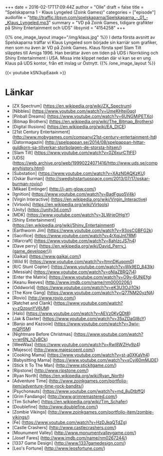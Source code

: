+++
date = 2016-02-17T17:09:44Z
author = "Olle"
draft = false
title = "Spelskaparna 1 - Klaus Lyngeled (Zoink Games)"
categories = ["episode"]
audiofile = "http://traffic.libsyn.com/spelskaparna/Spelskaparna_-_01_-_Klaus_Lyngeled.mp3"
summary = "VD på Zoink Games, tidigare grafikter på Shiny Entertainment och UDS"
libsynid = "4154258"
+++

{{% one_image_layout image="/img/klaus.jpg" %}}
I detta första avsnitt av Spelskaparna träffar vi Klaus Lyngeled som började sin karriär som grafiker, men som nu även är VD på Zoink Games. Klaus första spel Slam Tilt släpptes till Amiga 1996. Han berättar även om tiden på UDS i Norrköing och Shiny Entertainment i USA. Missa inte klippet nedan där vi kan se en ung Klaus på UDS kontor, från ett inslag ur Östnytt. 
{{% /one_image_layout %}}



<div style="margin-top: 1em; margin-bottom: 1em;">
{{< youtube kSN3upEaaxk >}}
</div>

# Länkar

* [ZX Spectrum] (https://en.wikipedia.org/wiki/ZX_Spectrum)
* [Nibbles] (https://www.youtube.com/watch?v=UmeKHtei0qo)
* [Pinball Dreams] (https://www.youtube.com/watch?v=6UNGMiPETXo)
* [Bitmap Brothers] (https://en.wikipedia.org/wiki/The_Bitmap_Brothers)
* [Digital Illusions] (https://en.wikipedia.org/wiki/EA_DICE)
* [21st Century Entertainment] (http://www.mobygames.com/company/21st-century-entertainment-ltd)
* [Datormagazin] (http://spelpappan.se/2014/08/spelpappan-hittar-guldkorn-sa-tillverkar-storbolagen-de-storsta-hitsen/)
* [Slam Tilt] (https://www.youtube.com/watch?v=0Z6xurCTtFE)
* [UDS] (https://web.archive.org/web/19990224071416/http://www.uds.se/companyhistory.html)
* [Substation] (https://www.youtube.com/watch?v=XAzN0AQKzKU)
* [Oskar Burman] (http://swedishstartupspace.com/2013/07/17/oskar-burman-rovio/)
* [Mikael Emtinger] (http://i-am-glow.com/)
* [Ignition] (https://www.youtube.com/watch?v=BadFguo5V4k)
* [Virgin Interactive] (https://en.wikipedia.org/wiki/Virgin_Interactive)
* [Virtools] (https://en.wikipedia.org/wiki/Virtools)
* [Unity] (https://unity3d.com/)
* [MDK] (https://www.youtube.com/watch?v=3LWrjeOHgjY)
* [Shiny Entertainment] (https://en.wikipedia.org/wiki/Shiny_Entertainment)
* [Earthworm Jim] (https://www.youtube.com/watch?v=93osCGBFG2k)
* [Sacrifice] (https://www.youtube.com/watch?v=4rXqjJnt7RM)
* [Warcraft] (https://www.youtube.com/watch?v=8ahIzcJS7n4)
* [Dave perry] (https://en.wikipedia.org/wiki/David_Perry_\(game_developer\))
* [Gaikai] (https://www.gaikai.com/)
* [Wild 9] (https://www.youtube.com/watch?v=ltmnDKuqom0)
* [R/C Stunt Copter] (https://www.youtube.com/watch?v=Wk9ED_843lk)
* [Messiah] (https://www.youtube.com/watch?v=oNlaZBRQ7j4)
* [Enter the Matrix] (https://www.youtube.com/watch?v=O9v-6UNjEfg)
* [Keanu Reeves] (http://www.imdb.com/name/nm0000206/) 
* [Oddworld] (https://www.youtube.com/watch?v=eK3U3OJi1Ok)
* [The Kore Gang] (https://www.youtube.com/watch?v=Q77NM20yzNA)
* [Rovio] (http://www.rovio.com/)
* [Ratchet and Clank] (https://www.youtube.com/watch?v=zQzpsnYV6UM)
* [Halo] (https://www.youtube.com/watch?v=AEVz0KyQDt8)
* [Jak & Daxter] (https://www.youtube.com/watch?v=35xZDaGI8cY)
* [Banjo and Kazooie] (https://www.youtube.com/watch?v=3wiv-mQPl5M)
* [Nightmare Before Christmas] (https://www.youtube.com/watch?v=wr6N_hZyBCk)
* [WeeWaa] (https://www.youtube.com/watch?v=Rwl8WZHy9z4)
* [Majesco] (http://www.majescoent.com/)
* [Cooking Mama] (https://www.youtube.com/watch?v=st-a0XKaVh4)
* [Babysitting Mama] (https://www.youtube.com/watch?v=xCyi60mMJDE)
* [Stick It To The Man] (http://www.stickitgame.com/)
* [Ripstone] (http://www.ripstone.com/)
* [Ryan North] (https://en.wikipedia.org/wiki/Ryan_North)
* [Adventure Time] (http://www.zoinkgames.com/portfolio-item/adventure-time-rock-bandits/)
* [Psychonauts] (https://www.youtube.com/watch?v=md_8uDtbffQ)
* [Grim Fandango] (http://www.grimremastered.com/)
* [Tim Schafer] (https://en.wikipedia.org/wiki/Tim_Schafer)
* [Doublefine] (http://www.doublefine.com/)
* [Zombie Vikings] (http://www.zoinkgames.com/portfolio-item/zombie-vikings/)
* [Fe] (https://www.youtube.com/watch?v=HzDJkqQTdZg)
* [Castle Crashers] (http://www.castlecrashers.com/)
* [Mounument Valley] (http://www.monumentvalleygame.com/)
* [Josef Fares] (http://www.imdb.com/name/nm0267244/)
* [1337 Game Design] (http://www.1337gamedesign.com/) 
* [Leo's Fortune] (http://www.leosfortune.com/)
